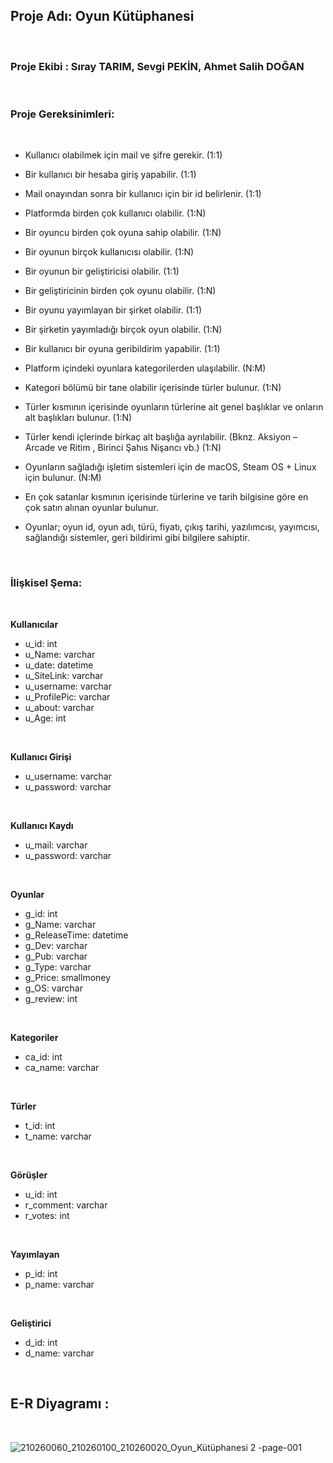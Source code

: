 ## Proje Adı: Oyun Kütüphanesi
<br>

### Proje Ekibi : Sıray TARIM, Sevgi PEKİN, Ahmet Salih DOĞAN
<br>


### Proje Gereksinimleri:
<br>

- Kullanıcı olabilmek için mail ve şifre gerekir. (1:1)

- Bir kullanıcı bir hesaba giriş yapabilir. (1:1)

- Mail onayından sonra bir kullanıcı için bir id belirlenir. (1:1)

- Platformda birden çok kullanıcı olabilir. (1:N)

- Bir oyuncu birden çok oyuna sahip olabilir. (1:N)

- Bir oyunun birçok kullanıcısı olabilir. (1:N)

- Bir oyunun bir geliştiricisi olabilir. (1:1)

- Bir geliştiricinin birden çok oyunu olabilir. (1:N)

- Bir oyunu yayımlayan bir şirket olabilir. (1:1)

- Bir şirketin yayımladığı birçok oyun olabilir. (1:N)

- Bir kullanıcı bir oyuna geribildirim yapabilir. (1:1)

- Platform içindeki oyunlara kategorilerden ulaşılabilir. (N:M)

- Kategori bölümü bir tane olabilir içerisinde türler bulunur. (1:N)

- Türler kısmının içerisinde oyunların türlerine ait genel başlıklar ve onların alt başlıkları bulunur. (1:N)

- Türler kendi içlerinde birkaç alt başlığa ayrılabilir. (Bknz. Aksiyon – Arcade ve Ritim , Birinci Şahıs Nişancı vb.) (1:N)

- Oyunların sağladığı işletim sistemleri için de macOS, Steam OS + Linux için bulunur. (N:M)

- En çok satanlar kısmının içerisinde türlerine ve tarih bilgisine göre en çok satın alınan oyunlar bulunur. 

- Oyunlar; oyun id, oyun adı, türü, fiyatı, çıkış tarihi, yazılımcısı, yayımcısı, sağlandığı sistemler, geri bildirimi gibi bilgilere sahiptir. 


<br>

### İlişkisel Şema:   
<br>

**Kullanıcılar**
- u_id: int
- u_Name: varchar
- u_date: datetime
- u_SiteLink: varchar
- u_username: varchar
- u_ProfilePic: varchar
- u_about: varchar
- u_Age: int
  
<br>

**Kullanıcı Girişi**
- u_username: varchar
- u_password: varchar

<br>

**Kullanıcı Kaydı**
- u_mail: varchar
- u_password: varchar

<br>

**Oyunlar**
- g_id: int
- g_Name: varchar
- g_ReleaseTime: datetime
- g_Dev: varchar
- g_Pub: varchar
- g_Type: varchar
- g_Price: smallmoney
- g_OS: varchar
- g_review: int

<br>

**Kategoriler**
- ca_id: int
- ca_name: varchar

<br>

**Türler**
- t_id: int
- t_name: varchar

<br>

**Görüşler**
- u_id: int
- r_comment: varchar
- r_votes: int

<br>

**Yayımlayan**
- p_id: int
- p_name: varchar

<br>

**Geliştirici**
- d_id: int
- d_name: varchar

<br>

## E-R Diyagramı :
<br>

![210260060_210260100_210260020_Oyun_Kütüphanesi 2 -page-001](https://github.com/user-attachments/assets/1033a5e8-5c7f-4d66-a9f9-9ac80e248b95)






  



